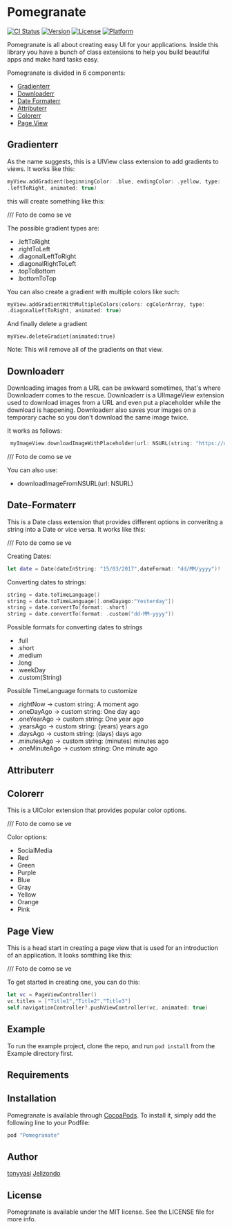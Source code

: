 # Pomegranate

[![CI Status](http://img.shields.io/travis/tonyyasi/Pomegranate.svg?style=flat)](https://travis-ci.org/tonyyasi/Pomegranate)
[![Version](https://img.shields.io/cocoapods/v/Pomegranate.svg?style=flat)](http://cocoapods.org/pods/Pomegranate)
[![License](https://img.shields.io/cocoapods/l/Pomegranate.svg?style=flat)](http://cocoapods.org/pods/Pomegranate)
[![Platform](https://img.shields.io/cocoapods/p/Pomegranate.svg?style=flat)](http://cocoapods.org/pods/Pomegranate)

Pomegranate is all about creating easy UI for your applications. Inside
this library you have a bunch of class extensions to help you build
beautiful apps and make hard tasks easy.

Pomegranate is divided in 6 components:

- [Gradienterr](#gradienterr)
- [Downloaderr](#downloaderr)
- [Date Formaterr](#date-formaterr)
- [Attributerr](#attributerr)
- [Colorerr](#colorerr)
- [Page View](#page-view)

## Gradienterr

As the name suggests, this is a UIView class extension to add gradients
to views. It works like this:
```swift
myView.addGradient(beginningColor: .blue, endingColor: .yellow, type:
.leftToRight, animated: true)

```


this will create something like this:

/// Foto de como se ve

The possible gradient types are:
- .leftToRight
- .rightToLeft
- .diagonalLeftToRight
- .diagonalRightToLeft
- .topToBottom
- .bottomToTop

You can also create a gradient with multiple colors like such:

```swift
myView.addGradientWithMultipleColors(colors: cgColorArray, type:
.diagonalLeftToRight, animated: true)

```

And finally delete a gradient
```
myView.deleteGradiet(animated:true)
```

Note: This will remove all of the gradients on that view.



## Downloaderr

Downloading images from a URL can be awkward sometimes, that's where
Downloaderr comes to the rescue. Downloaderr is a UIImageView extension used
to  download images from a URL and even put a placeholder while the download
is happening. Downloaderr also saves your images on a temporary cache so
you don't download the same image twice.

It works as follows:

```swift
 myImageView.downloadImageWithPlaceholder(url: NSURL(string: "https://upload.wikimedia.org/wikipedia/en/3/39/Wakerlink.jpg")!, placeholder: UIImage(named: "placeholder")!)

```

/// Foto de como se ve

You can also use:
- downloadImageFromNSURL(url: NSURL)



## Date-Formaterr

This is a Date class extension that provides different options in converitng a string into a Date or vice versa. 
It works like this:

/// Foto de como se ve

Creating Dates:
```swift
let date = Date(dateInString: "15/03/2017",dateFormat: "dd/MM/yyyy")!

```

Converting dates to strings:
```swift
string = date.toTimeLanguage()
string = date.toTimeLanguage([.oneDayago:"Yesterday"])
string = date.convertTo(format: .short)
string = date.convertTo(format: .custom("dd-MM-yyyy"))

```

Possible formats for converting dates to strings 
- .full
- .short
- .medium
- .long
- .weekDay
- .custom(String)

Possible TimeLanguage formats to customize
- .rightNow -> custom string: A moment ago
- .oneDayAgo -> custom string: One day ago
- .oneYearAgo -> custom string: One year ago
- .yearsAgo -> custom string: (years) years ago
- .daysAgo -> custom string: (days) days ago
- .minutesAgo -> custom string: (minutes) minutes ago
- .oneMinuteAgo -> custom string: One minute ago


## Attributerr

## Colorerr
This is a UIColor extension that provides popular color options.

/// Foto de como se ve

Color options:
- SocialMedia
- Red
- Green
- Purple
- Blue
- Gray
- Yellow
- Orange
- Pink


## Page View

This is a head start in creating a page view that is used for an introduction of an application. It looks somthing like this:

/// Foto de como se ve

To get started in creating one, you can do this:
```swift
let vc = PageViewController()
vc.titles = ["Title1","Title2","Title3"]
self.navigationController?.pushViewController(vc, animated: true)

```

## Example

To run the example project, clone the repo, and run `pod install` from the Example directory first.

## Requirements

## Installation

Pomegranate is available through [CocoaPods](http://cocoapods.org). To install
it, simply add the following line to your Podfile:

```ruby
pod "Pomegranate"
```

## Author

[tonyyasi](https://github.com/tonyyasi)
[Jelizondo](https://github.com/jelizondo)

## License

Pomegranate is available under the MIT license. See the LICENSE file for more info.
